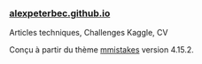 ### [alexpeterbec.github.io](http://alexpeterbec.github.io)

Articles techniques, Challenges Kaggle, CV

Conçu à partir du thème [mmistakes](https://github.com/mmistakes/minimal-mistakes) version 4.15.2.
